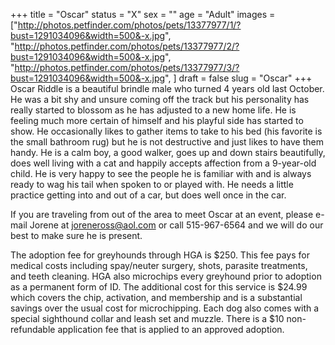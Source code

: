 +++
title = "Oscar"
status = "X"
sex = ""
age = "Adult"
images = ["http://photos.petfinder.com/photos/pets/13377977/1/?bust=1291034096&width=500&-x.jpg",
"http://photos.petfinder.com/photos/pets/13377977/2/?bust=1291034096&width=500&-x.jpg",
"http://photos.petfinder.com/photos/pets/13377977/3/?bust=1291034096&width=500&-x.jpg",
]
draft = false
slug = "Oscar"
+++
Oscar Riddle is a beautiful brindle male who turned 4 years old last October.  He was a bit shy and unsure coming off the track but his personality has really started to blossom as he has adjusted to a new home
life.  He is feeling much more certain of himself and his playful side has started to show.  He occasionally likes to gather items to take to his bed (his favorite is the small bathroom rug) but he is not destructive and just likes to have them handy.  He is a calm boy, a good walker, goes up and down stairs beautifully, does well living with a cat and happily accepts affection from a 9-year-old child. He is very happy to see the people he is familiar with and is always ready to wag his tail when spoken to or played with.  He needs a little practice getting into and out of a car, but does well once in the car.


  If you are traveling from out of the area to meet Oscar at an event, please e-mail Jorene at joreneross@aol.com or call 515-967-6564 and we will do our best to make sure he is present.

The adoption fee for greyhounds through HGA is $250. This fee pays for medical costs including spay/neuter surgery, shots, parasite treatments, and teeth cleaning.  HGA also microchips every greyhound prior to adoption as a permanent form of ID.  The additional cost for this service is $24.99 which covers the chip, activation, and membership and is a substantial savings over the usual cost for microchipping.  Each dog also comes with a special sighthound collar and leash set and muzzle. There is a $10 non-refundable application fee that is applied to an approved adoption.
